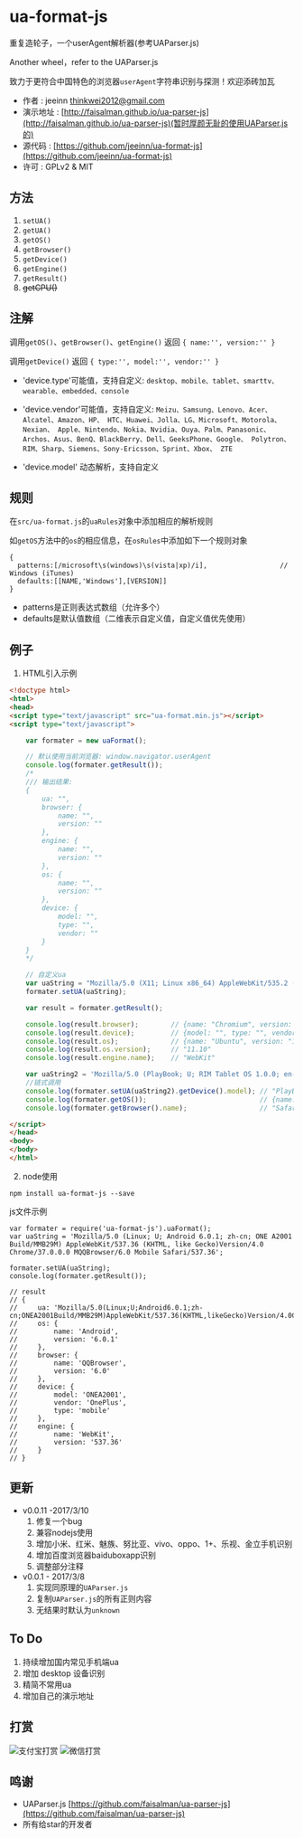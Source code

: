 # ua-format-js
重复造轮子，一个userAgent解析器(参考UAParser.js)

Another wheel，refer to the UAParser.js

致力于更符合中国特色的浏览器`userAgent`字符串识别与探测！欢迎添砖加瓦
* 作者 : jeeinn <thinkwei2012@gmail.com>
* 演示地址 : [http://faisalman.github.io/ua-parser-js](http://faisalman.github.io/ua-parser-js)(暂时厚颜无耻的使用UAParser.js的)
* 源代码  :  [https://github.com/jeeinn/ua-format-js](https://github.com/jeeinn/ua-format-js)
* 许可  :  GPLv2 & MIT

## 方法

1. `setUA()`
2. `getUA()`
3. `getOS()`
4. `getBrowser()` 
5. `getDevice()`
6. `getEngine()`
7. `getResult()`
8. ~~getCPU()~~

## 注解

调用`getOS()`、`getBrowser()`、`getEngine()` 返回 `{ name:'', version:'' }`
 
调用`getDevice()` 返回 `{ type:'', model:'', vendor:'' }` 
* 'device.type'可能值，支持自定义:
`desktop、mobile、tablet、smarttv、wearable、embedded、console`

* 'device.vendor'可能值，支持自定义:
`Meizu、Samsung、Lenovo、Acer、Alcatel、Amazon、HP、
HTC、Huawei、Jolla、LG、Microsoft、Motorola、Nexian、
Apple、Nintendo、Nokia、Nvidia、Ouya、Palm、Panasonic、
Archos、Asus、BenQ、BlackBerry、Dell、GeeksPhone、Google、
Polytron、RIM、Sharp、Siemens、Sony-Ericsson、Sprint、Xbox、
ZTE`

* 'device.model' 动态解析，支持自定义

## 规则

在`src/ua-format.js`的`uaRules`对象中添加相应的解析规则

如`getOS`方法中的`os`的相应信息，在`osRules`中添加如下一个规则对象
```
{
  patterns:[/microsoft\s(windows)\s(vista|xp)/i],                  // Windows (iTunes)
  defaults:[[NAME,'Windows'],[VERSION]]
}
```
* patterns是正则表达式数组（允许多个）
* defaults是默认值数组（二维表示自定义值，自定义值优先使用）

## 例子

1. HTML引入示例

```html
<!doctype html>
<html>
<head>
<script type="text/javascript" src="ua-format.min.js"></script>
<script type="text/javascript">

	var formater = new uaFormat();

    // 默认使用当前浏览器: window.navigator.userAgent
    console.log(formater.getResult());
    /*
    /// 输出结果:
    {
        ua: "",
        browser: {
            name: "",
            version: ""
        },
        engine: {
            name: "",
            version: ""
        },
        os: {
            name: "",
            version: ""
        },
        device: {
            model: "",
            type: "",
            vendor: ""
        }
    }
    */

    // 自定义ua
    var uaString = "Mozilla/5.0 (X11; Linux x86_64) AppleWebKit/535.2 (KHTML, like Gecko) Ubuntu/11.10 Chromium/15.0.874.106 Chrome/15.0.874.106 Safari/535.2";
    formater.setUA(uaString);

    var result = formater.getResult();

    console.log(result.browser);        // {name: "Chromium", version: "15.0.874.106"}
    console.log(result.device);         // {model: "", type: "", vendor: ""}
    console.log(result.os);             // {name: "Ubuntu", version: "11.10"}
    console.log(result.os.version);     // "11.10"
    console.log(result.engine.name);    // "WebKit"

    var uaString2 = 'Mozilla/5.0 (PlayBook; U; RIM Tablet OS 1.0.0; en-US) AppleWebKit/534.11 (KHTML, like Gecko) Version/7.1.0.7 Safari/534.11';
    //链式调用
    console.log(formater.setUA(uaString2).getDevice().model); // "PlayBook"
    console.log(formater.getOS());                            // {name: "RIM Tablet OS", version: "1.0.0"}
    console.log(formater.getBrowser().name);                  // "Safari"

</script>
</head>
<body>
</body>
</html>
```

2. node使用

```
npm install ua-format-js --save
```

js文件示例

```
var formater = require('ua-format-js').uaFormat();
var uaString = 'Mozilla/5.0 (Linux; U; Android 6.0.1; zh-cn; ONE A2001 Build/MMB29M) AppleWebKit/537.36 (KHTML, like Gecko)Version/4.0 Chrome/37.0.0.0 MQQBrowser/6.0 Mobile Safari/537.36';

formater.setUA(uaString);
console.log(formater.getResult());

// result
// {
//     ua: 'Mozilla/5.0(Linux;U;Android6.0.1;zh-cn;ONEA2001Build/MMB29M)AppleWebKit/537.36(KHTML,likeGecko)Version/4.0Chrome/37.0.0.0MQQBrowser/6.0MobileSafari/537.36',
//     os: {
//         name: 'Android',
//         version: '6.0.1'
//     },
//     browser: {
//         name: 'QQBrowser',
//         version: '6.0'
//     },
//     device: {
//         model: 'ONEA2001',
//         vendor: 'OnePlus',
//         type: 'mobile'
//     },
//     engine: {
//         name: 'WebKit',
//         version: '537.36'
//     }
// }

```
## 更新
* v0.0.11 -2017/3/10
    1. 修复一个bug
    2. 兼容nodejs使用
    3. 增加小米、红米、魅族、努比亚、vivo、oppo、1+、乐视、金立手机识别
    4. 增加百度浏览器baiduboxapp识别
    5. 调整部分注释
* v0.0.1 - 2017/3/8
    1. 实现同原理的`UAParser.js`
    2. 复制`UAParser.js`的所有正则内容
    3. 无结果时默认为`unknown`
    
## To Do

1. 持续增加国内常见手机端ua
2. 增加 desktop 设备识别
3. 精简不常用ua
4. 增加自己的演示地址

## 打赏

<img align="center" src="http://jeeinn.com/wp-content/uploads/2017/03/1489039735080-198x300.jpg" alt="支付宝打赏" />

<img align="center" src="http://jeeinn.com/wp-content/uploads/2017/03/mm_facetoface_collect_qrcode_1489039635122-215x300.png" alt="微信打赏" />

## 鸣谢
* UAParser.js [https://github.com/faisalman/ua-parser-js](https://github.com/faisalman/ua-parser-js)
* 所有给star的开发者